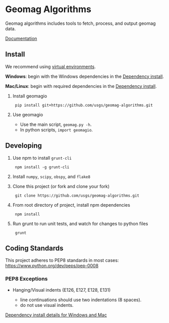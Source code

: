 Geomag Algorithms
=================

Geomag algorithms includes tools to fetch, process, and output geomag data.

[Documentation](./docs/README.md)


<a name="install"></a>
Install
-------

We recommend using [virtual environments][].

__Windows__: begin with the Windows dependencies in the
[Dependency install](readme_dependency_install.md#windows).

__Mac/Linux__: begin with required dependencies in the
[Dependency install](readme_dependency_install.md#mac).

1. Install geomagio

        pip install git+https://github.com/usgs/geomag-algorithms.git

1. Use geomagio

    - Use the main script, `geomag.py -h`.
    - In python scripts, `import geomagio`.

[virtual environments]: http://docs.python-guide.org/en/latest/dev/virtualenvs/


<a name="develop"></a>
Developing
----------

1. Use npm to install `grunt-cli`

        npm install -g grunt-cli

2. Install `numpy`, `scipy`, `obspy`, and `flake8`

3. Clone this project (or fork and clone your fork)

        git clone https://github.com/usgs/geomag-algorithms.git

4. From root directory of project, install npm dependencies

        npm install

5. Run grunt to run unit tests, and watch for changes to python files

        grunt


<a name="standards"></a>
Coding Standards
----------------

This project adheres to PEP8 standards in most cases:
    https://www.python.org/dev/peps/pep-0008

### PEP8 Exceptions

- Hanging/Visual indents (E126, E127, E128, E131)

    - line continuations should use two indentations (8 spaces).
    - do not use visual indents.

[Dependency install details for Windows and Mac](readme_dependency_install.md)

